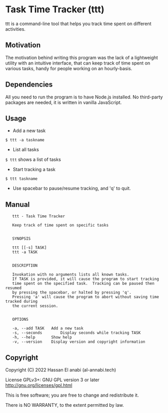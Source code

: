 # Task Time Tracker (ttt)

ttt is a command-line tool that helps you track time spent on different activities.


## Motivation ##

The motivation behind writing this program was the lack of a lightweight utility with an intuitive interface, that can keep track of time spent on various tasks, handy for people working on an hourly-basis.

## Dependencies ##

All you need to run the program is to have Node.js installed.  No third-party packages are needed, it is written in vanilla JavaScript.

## Usage ##

* Add a new task

`$ ttt -a taskname`

* List all tasks

`$ ttt` shows a list of tasks

* Start tracking a task

`$ ttt taskname`

* Use spacebar to pause/resume tracking, and 'q' to quit.


## Manual ##

```
   ttt - Task Time Tracker

   Keep track of time spent on specific tasks


   SYNOPSIS

   ttt [[-s] TASK]
   ttt -a TASK
   

   DESCRIPTION

   Invokation with no arguments lists all known tasks.
   If TASK is provided, it will cause the program to start tracking
   time spent on the specified task.  Tracking can be paused then resumed
   by pressing the spacebar, or halted by pressing 'q'.
   Pressing 'a' will cause the program to abort without saving time tracked during
   the current session.


   OPTIONS

   -a, --add TASK	Add a new task
   -s, --seconds        Display seconds while tracking TASK
   -h, --help		Show help
   -v, --version	Display version and copyright information
```

## Copyright ##

Copyright (C) 2022 Hassan El anabi (al-annabi.tech)

License GPLv3+: GNU GPL version 3 or later <http://gnu.org/licenses/gpl.html>

This is free software; you are free to change and redistribute it.

There is NO WARRANTY, to the extent permitted by law.
